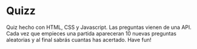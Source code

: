 # Quizz
Quiz hecho con HTML, CSS y Javascript. Las preguntas vienen de una API. Cada vez que empieces una partida apareceran 10 nuevas preguntas aleatorias y al final sabrás cuantas has acertado. Have fun!
